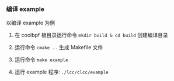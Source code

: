 
### 编译 example

以编译 example 为例

1. 在 coolbpf 根目录运行命令 `mkdir build & cd build` 创建编译目录

2. 运行命令 `cmake ..` 生成 Makefile 文件

3. 运行命令 `make example`

4. 运行 example 程序: `./lcc/clcc/example`